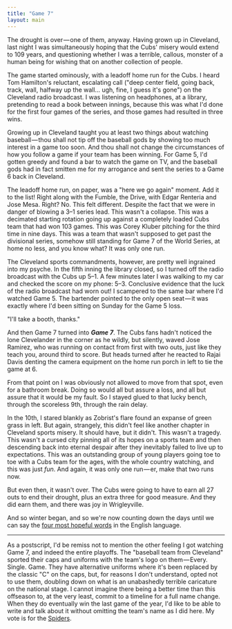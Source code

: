 ```yaml
---
title: "Game 7"
layout: main
---
```

The drought is over — one of them, anyway. Having grown up in Cleveland, last night I was simultaneously hoping that the Cubs' misery would extend to 109 years, and questioning whether I was a terrible, callous, monster of a human being for wishing that on another collection of people.

The game started ominously, with a leadoff home run for the Cubs. I heard Tom Hamilton's reluctant, escalating call ("deep center field, going back, track, wall, halfway up the wall… ugh, fine, I guess it's gone") on the Cleveland radio broadcast. I was listening on headphones, at a library, pretending to read a book between innings, because this was what I'd done for the first four games of the series, and those games had resulted in three wins.

Growing up in Cleveland taught you at least two things about watching baseball — thou shall not tip off the baseball gods by showing too much interest in a game too soon. And thou shall not change the circumstances of how you follow a game if your team has been winning. For Game 5, I'd gotten greedy and found a bar to watch the game on TV, and the baseball gods had in fact smitten me for my arrogance and sent the series to a Game 6 back in Cleveland.

The leadoff home run, on paper, was a "here we go again" moment. Add it to the list! Right along with the Fumble, the Drive, with Edgar Renteria and Jose Mesa. Right? No. This felt different. Despite the fact that we were in danger of blowing a 3–1 series lead. This wasn't a collapse. This was a decimated starting rotation going up against a completely loaded Cubs team that had won 103 games. This was Corey Kluber pitching for the third time in nine days. This was a team that wasn't supposed to get past the divisional series, somehow still standing for Game 7 of the World Series, at home no less, and you know what? It was only one run.

The Cleveland sports commandments, however, are pretty well ingrained into my psyche. In the fifth inning the library closed, so I turned off the radio broadcast with the Cubs up 5–1. A few minutes later I was walking to my car and checked the score on my phone: 5–3. Conclusive evidence that the luck of the radio broadcast had worn out! I scampered to the same bar where I'd watched Game 5. The bartender pointed to the only open seat — it was exactly where I'd been sitting on Sunday for the Game 5 loss.

"I'll take a booth, thanks."

And then Game 7 turned into _**Game 7**_. The Cubs fans hadn't noticed the lone Clevelander in the corner as he wildly, but silently, waved Jose Ramirez, who was running on contact from first with two outs, just like they teach you, around third to score. But heads turned after he reacted to Rajai Davis denting the camera equipment on the home run porch in left to tie the game at 6.

From that point on I was obviously not allowed to move from that spot, even for a bathroom break. Doing so would all but assure a loss, and all but assure that it would be my fault. So I stayed glued to that lucky bench, through the scoreless 9th, through the rain delay.

In the 10th, I stared blankly as Zobrist's flare found an expanse of green grass in left. But again, strangely, this didn't feel like another chapter in Cleveland sports misery. It should have, but it didn't. This wasn't a tragedy. This wasn't a cursed city pinning all of its hopes on a sports team and then descending back into eternal despair after they inevitably failed to live up to expectations. This was an outstanding group of young players going toe to toe with a Cubs team for the ages, with the whole country watching, and this was just *fun*. And again, it was only one run — er, make that two runs now.

But even then, it wasn't over. The Cubs were going to have to earn all 27 outs to end their drought, plus an extra three for good measure. And they did earn them, and there was joy in Wrigleyville.

And so winter began, and so we're now counting down the days until we can say the [four most hopeful words](https://twitter.com/andrewpbrett/status/794162803787468800) in the English language.

<hr>

As a postscript, I'd be remiss not to mention the other feeling I got watching Game 7, and indeed the entire playoffs. The "baseball team from Cleveland" sported their caps and uniforms with the team's logo on them — Every. Single. Game. They have alternative uniforms where it's been replaced by the classic "C" on the caps, but, for reasons I don't understand, opted not to use them, doubling down on what is an unabashedly terrible caricature on the national stage. I cannot imagine there being a better time than this offseason to, at the very least, commit to a timeline for a full name change. When they do eventually win the last game of the year, I'd like to be able to write and talk about it without omitting the team's name as I did here. My vote is for the [Spiders](https://en.wikipedia.org/wiki/Cleveland_Spiders).
